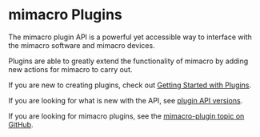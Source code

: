 # mimacro Plugins

The mimacro plugin API is a powerful yet accessible way to interface with the mimacro software and mimacro devices.

Plugins are able to greatly extend the functionality of mimacro by adding new actions for mimacro to carry out.

If you are new to creating plugins, check out [Getting Started with Plugins](Getting-Started-with-Plugins.topic).

If you are looking for what is new with the API, see [plugin API versions](Plugin-API-Versions.md).

If you are looking for mimacro plugins, see the [mimacro-plugin topic on GitHub](https://github.com/topics/mimacro-plugin).
